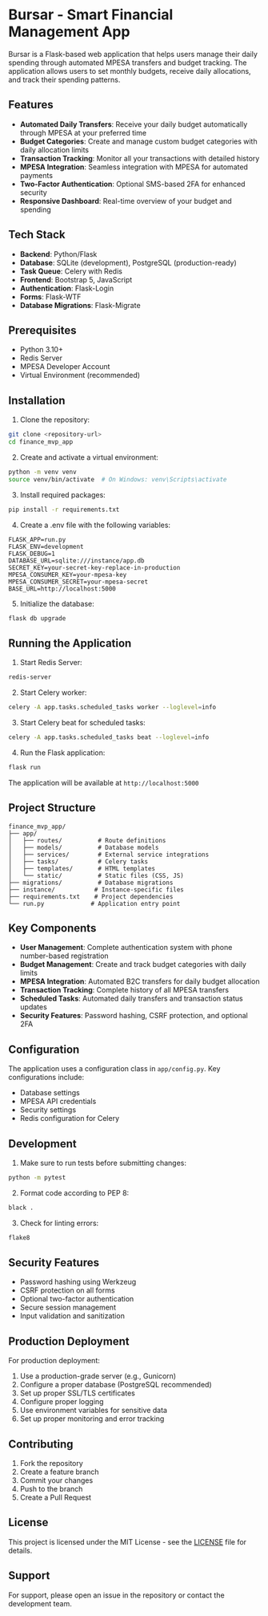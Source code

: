 # Bursar - Smart Financial Management App

Bursar is a Flask-based web application that helps users manage their daily spending through automated MPESA transfers and budget tracking. The application allows users to set monthly budgets, receive daily allocations, and track their spending patterns.

## Features

- **Automated Daily Transfers**: Receive your daily budget automatically through MPESA at your preferred time
- **Budget Categories**: Create and manage custom budget categories with daily allocation limits
- **Transaction Tracking**: Monitor all your transactions with detailed history
- **MPESA Integration**: Seamless integration with MPESA for automated payments
- **Two-Factor Authentication**: Optional SMS-based 2FA for enhanced security
- **Responsive Dashboard**: Real-time overview of your budget and spending

## Tech Stack

- **Backend**: Python/Flask
- **Database**: SQLite (development), PostgreSQL (production-ready)
- **Task Queue**: Celery with Redis
- **Frontend**: Bootstrap 5, JavaScript
- **Authentication**: Flask-Login
- **Forms**: Flask-WTF
- **Database Migrations**: Flask-Migrate

## Prerequisites

- Python 3.10+
- Redis Server
- MPESA Developer Account
- Virtual Environment (recommended)

## Installation

1. Clone the repository:
```bash
git clone <repository-url>
cd finance_mvp_app
```

2. Create and activate a virtual environment:
```bash
python -m venv venv
source venv/bin/activate  # On Windows: venv\Scripts\activate
```

3. Install required packages:
```bash
pip install -r requirements.txt
```

4. Create a .env file with the following variables:
```
FLASK_APP=run.py
FLASK_ENV=development
FLASK_DEBUG=1
DATABASE_URL=sqlite:///instance/app.db
SECRET_KEY=your-secret-key-replace-in-production
MPESA_CONSUMER_KEY=your-mpesa-key
MPESA_CONSUMER_SECRET=your-mpesa-secret
BASE_URL=http://localhost:5000
```

5. Initialize the database:
```bash
flask db upgrade
```

## Running the Application

1. Start Redis Server:
```bash
redis-server
```

2. Start Celery worker:
```bash
celery -A app.tasks.scheduled_tasks worker --loglevel=info
```

3. Start Celery beat for scheduled tasks:
```bash
celery -A app.tasks.scheduled_tasks beat --loglevel=info
```

4. Run the Flask application:
```bash
flask run
```

The application will be available at `http://localhost:5000`

## Project Structure

```
finance_mvp_app/
├── app/
│   ├── routes/          # Route definitions
│   ├── models/          # Database models
│   ├── services/        # External service integrations
│   ├── tasks/           # Celery tasks
│   ├── templates/       # HTML templates
│   └── static/          # Static files (CSS, JS)
├── migrations/          # Database migrations
├── instance/           # Instance-specific files
├── requirements.txt    # Project dependencies
└── run.py             # Application entry point
```

## Key Components

- **User Management**: Complete authentication system with phone number-based registration
- **Budget Management**: Create and track budget categories with daily limits
- **MPESA Integration**: Automated B2C transfers for daily budget allocation
- **Transaction Tracking**: Complete history of all MPESA transfers
- **Scheduled Tasks**: Automated daily transfers and transaction status updates
- **Security Features**: Password hashing, CSRF protection, and optional 2FA

## Configuration

The application uses a configuration class in `app/config.py`. Key configurations include:

- Database settings
- MPESA API credentials
- Security settings
- Redis configuration for Celery

## Development

1. Make sure to run tests before submitting changes:
```bash
python -m pytest
```

2. Format code according to PEP 8:
```bash
black .
```

3. Check for linting errors:
```bash
flake8
```

## Security Features

- Password hashing using Werkzeug
- CSRF protection on all forms
- Optional two-factor authentication
- Secure session management
- Input validation and sanitization

## Production Deployment

For production deployment:

1. Use a production-grade server (e.g., Gunicorn)
2. Configure a proper database (PostgreSQL recommended)
3. Set up proper SSL/TLS certificates
4. Configure proper logging
5. Use environment variables for sensitive data
6. Set up proper monitoring and error tracking

## Contributing

1. Fork the repository
2. Create a feature branch
3. Commit your changes
4. Push to the branch
5. Create a Pull Request

## License

This project is licensed under the MIT License - see the [LICENSE](LICENSE) file for details.

## Support

For support, please open an issue in the repository or contact the development team.